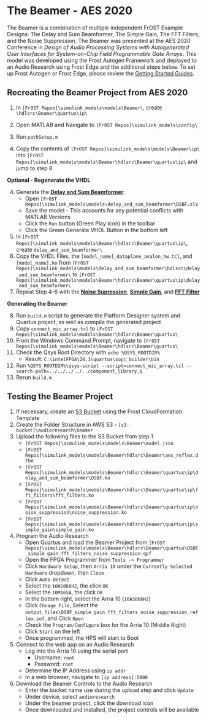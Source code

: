 # The Beamer - AES 2020
The Beamer is a combination of multiple independent FrOST Example Designs: The Delay and Sum Beamformer, The Simple Gain, The FFT Filters, and the Noise Suppression. The Beamer was presented at the AES 2020 Conference in *Design of Audio Processing Systems with Autogenerated User Interfaces for System-on-Chip Field Programmable Gate Arrays*.
This model was developed using the Frost Autogen Framework and deployed to an Audio Research using Frost Edge and the additional steps below. To set up Frost Autogen or Frost Edge, please review the [Getting Started Guides](https://github.com/fpga-open-speech-tools/docs/tree/master/getting_started). 

## Recreating the Beamer Project from AES 2020
1. In `[FrOST Repos]\simulink_models\models\Beamer\`, create `\hdlsrc\Beamer\quartus\ip\`
2. Open MATLAB and Navigate to `[FrOST Repos]\simulink_models\config\`   
3. Run `pathSetup.m`  

4. Copy the contents of `[FrOST Repos]\simulink_models\models\Beamer\ip\` into `[FrOST Repos]\simulink_models\models\Beamer\hdlsrc\Beamer\quartus\ip\` and jump to step 8

**Optional - Regenerate the VHDL**  

4. Generate the [**Delay and Sum Beamformer**](https://github.com/fpga-open-speech-tools/simulink_models/tree/dev/models/delay_and_sum_beamformer):
    - Open `[FrOST Repos]\simulink_models\models\delay_and_sum_beamformer\DSBF.slx`
    - Save the model - This accounts for any potential conflicts with MATLAB Versions
    - Click the `Run` button (Green Play Icon) in the toolbar
    - Click the Green Generate VHDL Button in the bottom left
5. In `[FrOST Repos]\simulink_models\models\Beamer\hdlsrc\Beamer\quartus\ip\`, create `delay_and_sum_beamformer\`
6. Copy the VHDL Files, the `[model_name]_dataplane_avalon_hw.tcl`, and `[model_name].ko` from `[FrOST Repos]\simulink_models\models\delay_and_sum_beamformer\hdlsrc\delay_and_sum_beamformer\` to `[FrOST Repos]\simulink_models\models\Beamer\hdlsrc\Beamer\quartus\ip\delay_and_sum_beamformer\`
7. Repeat Step 4-6 with the [**Noise Supression**](https://github.com/fpga-open-speech-tools/simulink_models/tree/dev/models/noise_suppression), [**Simple Gain**](https://github.com/fpga-open-speech-tools/simulink_models/tree/dev/models/simple_gain/), and [**FFT Filter**](https://github.com/fpga-open-speech-tools/simulink_models/tree/dev/models/fft_filters/)     

**Generating the Beamer**  

8. Run `build.m` script to generate the Platform Designer system and Quartus project, as well as compile the generated project
9. Copy `connect_mic_array.tcl` to `[FrOST Repos]\simulink_models\models\Beamer\hdlsrc\Beamer\quartus\`
10. From the Windows Command Prompt, navigate to `[FrOST Repos]\simulink_models\models\Beamer\hdlsrc\Beamer\quartus\`
11. Check the Qsys Root Directory with `echo %QSYS_ROOTDIR%`
    - Result: `C:\intelFPGA\20.1\quartus\sopc_builder\bin`
12. Run `%QSYS_ROOTDIR%\qsys-script --script=connect_mic_array.tcl --search-path=../../../../../component_library,$`
13. Rerun `build.m`


## Testing the Beamer Project
1. If necessary, create an [S3 Bucket](https://github.com/fpga-open-speech-tools/utils/tree/dev/s3) using the Frost CloudFormation Template
2. Create the Folder Structure in AWS S3 - `[s3-bucket]\audioresearch\beamer`
3. Upload the following files to the S3 Bucket from step 1
    - `[FrOST Repos]\simulink_models\models\Beamer\model.json`
    - `[FrOST Repos]\simulink_models\models\Beamer\hdlsrc\Beamer\aes_reflex.dtbo`
    - `[FrOST Repos]\simulink_models\models\Beamer\hdlsrc\Beamer\quartus\ip\delay_and_sum_beamformer\DSBF.ko`
    - `[FrOST Repos]\simulink_models\models\Beamer\hdlsrc\Beamer\quartus\ip\fft_filters\fft_filters.ko`
    - `[FrOST Repos]\simulink_models\models\Beamer\hdlsrc\Beamer\quartus\ip\noise_suppression\noise_suppression.ko`
    - `[FrOST Repos]\simulink_models\models\Beamer\hdlsrc\Beamer\quartus\ip\simple_gain\simple_gain.ko`
4. Program the Audio Research
    - Open Quartus and load the Beamer Project from `[FrOST Repos]\simulink_models\models\Beamer\hdlsrc\Beamer\quartus\DSBF_simple_gain_fft_filters_noise_suppression.qpf`
    - Open the FPGA Programmer from `Tools -> Programmer`
    - Click `Hardware Setup`, then `Arria 10` under the `Currently Selected Hardware` dropdown, then `Close`
    - Click `Auto Detect`
    - Select the `10AS066H2`, the click `OK`
    - Select the `10M16SA`, the click `OK`
    - In the bottom right, select the Arria 10 (`10AS066H2`)
    - Click `Chnage File`, Select the `output_files\DSBF_simple_gain_fft_filters_noise_suppression_reflex.sof`, and Click `Open`
    - Check the `Program/Configure` box for the Arria 10 (Middle Right)
    - Click `Start` on the left
    - Once programmed, the HPS will start to Boot
5. Connect to the web app on an Audio Research 
    - Log into the Arria 10 using the serial port 
        - Username: `root`
        - Password: `root`
    - Determine the IP Address using `ip addr`
    - In a web browser, navigate to `[ip address]:5000`
6. Download the Beamer Controls to the Audio Research
    - Enter the bucket name use during the upload step and click `Update`
    - Under device, select `audioresearch`
    - Under the beamer project, click the download icon
    - Once downloaded and installed, the project controls will be available

